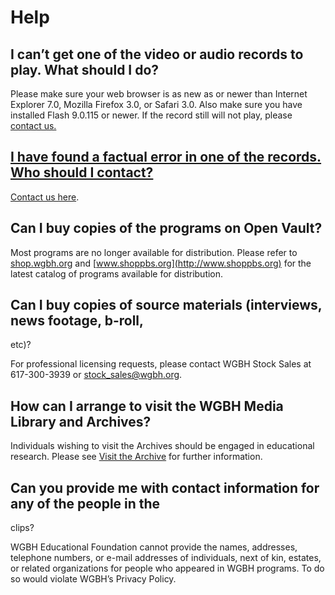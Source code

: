 # Help
    
## I can’t get one of the video or audio records to play. What should I do?

Please make sure your web browser is as new as or newer than Internet 
Explorer 7.0, Mozilla Firefox 3.0, or Safari 3.0.  Also make sure you have 
installed Flash 9.0.115 or newer. If the record still will not play, please <a 
href="/contact-us" title="Contact">contact us.

## I have found a factual error in one of the records. Who should I contact?

[Contact us here](/contact-us).

## Can I buy copies of the programs on Open Vault?

Most programs are no longer available for distribution. Please refer to
[shop.wgbh.org](http://shop.wgbh.org) and [www.shoppbs.org](http://www.shoppbs.org)
for the latest catalog of programs available for distribution.

##  Can I buy copies of source materials (interviews, news footage, b-roll, 
etc)?

For professional licensing requests, please contact WGBH Stock Sales at 
617-300-3939 or <a href="mailto:stock_sales@wgbh.org">stock_sales@wgbh.org</a>.

##  How can I arrange to visit the WGBH Media Library and Archives?

Individuals wishing to visit the Archives should be engaged in educational 
research. Please see [Visit the Archive](/visiting-the-archives) for further information.

##  Can you provide me with contact information for any of the people in the 
clips?

WGBH Educational Foundation cannot provide the names, addresses, telephone 
numbers, or e-mail addresses of individuals, next of kin, estates, or related 
organizations for people who appeared in WGBH programs. To do so would violate 
WGBH’s Privacy Policy.